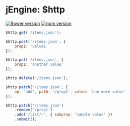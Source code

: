 jEngine: $http
================
[![Bower version](https://badge.fury.io/bo/jstools-http.svg)](http://badge.fury.io/bo/jstools-http)
[![npm version](https://badge.fury.io/js/jstools-http.svg)](http://badge.fury.io/js/jstools-http)

```.js
$http.get('/items.json');

$http.post('/items.json', {
	prop1: 'value1'
});

$http.put('/items.json', {
	prop1: 'another value'
});

$http.delete('/items.json');

$http.patch('/items.json', {
	op: 'add', path: '/prop1', value: 'one more value'
});

$http.patch('/items.json')
	.remove('/prop1')
	.add('/list/-', { subprop: 'sample value' })
	.submit();
```
